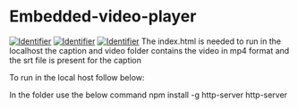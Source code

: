 # Embedded-video-player
[![Identifier](https://img.shields.io/badge/doi-10.18419%2Fdarus--4774-d45815.svg)](https://doi.org/10.18419/darus-4774)
[![Identifier](https://img.shields.io/badge/doi-10.18419%2Fdarus--4775-d45815.svg)](https://doi.org/10.18419/darus-4775)
[![Identifier](https://img.shields.io/badge/doi-10.18419%2Fdarus--4776-d45815.svg)](https://doi.org/10.18419/darus-4776)
The index.html is needed to run in the localhost
the caption and video folder contains the video in mp4 format and the srt file is present for the caption

To run in the local host follow below:

In the folder use the below command
npm install -g http-server
http-server
